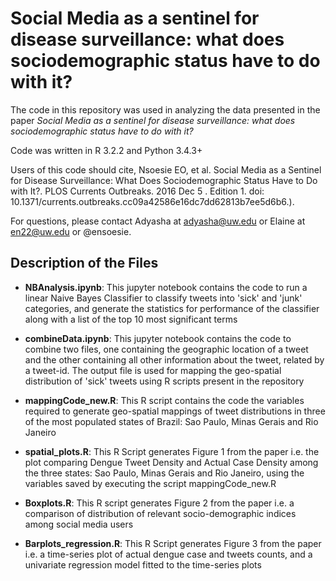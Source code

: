 # Social Media as a sentinel for disease surveillance: what does sociodemographic status have to do with it?

The code in this repository was used in analyzing the data presented in the paper *Social Media as a sentinel for disease surveillance: what does sociodemographic status have to do with it?* 

Code was written in R 3.2.2 and Python 3.4.3+

Users of this code should cite, Nsoesie EO, et al. Social Media as a Sentinel for Disease Surveillance: What Does Sociodemographic Status Have to Do with It?. PLOS Currents Outbreaks. 2016 Dec 5 . Edition 1. doi: 10.1371/currents.outbreaks.cc09a42586e16dc7dd62813b7ee5d6b6.). 

For questions, please contact Adyasha at adyasha@uw.edu or Elaine at en22@uw.edu or @ensoesie.

## Description of the Files

* **NBAnalysis.ipynb**: This jupyter notebook contains the code to run a linear Naive Bayes Classifier to classify tweets into 'sick' and 'junk' categories, and generate the statistics for performance of the classifier along with a list of the top 10 most significant terms

* **combineData.ipynb**: This jupyter notebook contains the code to combine two files, one containing the geographic location of a tweet and the other containing all other information about the tweet, related by a tweet-id. The output file is used for mapping the geo-spatial distribution of 'sick' tweets using R scripts present in the repository

* **mappingCode_new.R**: This R script contains the code the variables required to generate geo-spatial mappings of tweet distributions in three of the most populated states of Brazil: Sao Paulo, Minas Gerais and Rio Janeiro

* **spatial_plots.R**: This R Script generates Figure 1 from the paper i.e. the plot comparing Dengue Tweet Density and Actual Case Density among the three states: Sao Paulo, Minas Gerais and Rio Janeiro, using the variables saved by executing the script mappingCode_new.R

* **Boxplots.R**: This R script generates Figure 2 from the paper i.e. a comparison of distribution of relevant socio-demographic indices among social media users

* **Barplots_regression.R**: This R Script generates Figure 3 from the paper i.e. a time-series plot of actual dengue case and tweets counts, and a univariate regression model fitted to the time-series plots


